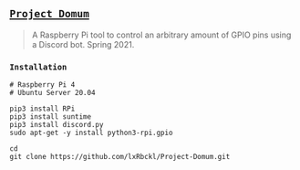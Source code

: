 ## [`Project Domum`](http://lxrbckl.com/Project-Domum)
> A Raspberry Pi tool to control an arbitrary amount of GPIO pins using a Discord bot. Spring 2021.

### `Installation`
```
# Raspberry Pi 4
# Ubuntu Server 20.04

pip3 install RPi
pip3 install suntime
pip3 install discord.py
sudo apt-get -y install python3-rpi.gpio

cd
git clone https://github.com/lxRbckl/Project-Domum.git
```
